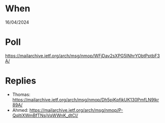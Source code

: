 # When

16/04/2024

# Poll

https://mailarchive.ietf.org/arch/msg/nmop/WFjDav2sXPG5INhrYObtPptbF3A/

# Replies

* Thomas: https://mailarchive.ietf.org/arch/msg/nmop/Dh5pjKpfjkUK130PmfLN9Ikr89A/
* Ahmed: https://mailarchive.ietf.org/arch/msg/nmop/P-QqltiXWmBfTNsjVqWWnK_dtCI/
